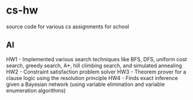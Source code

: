cs-hw
=====

source code for various cs assignments for school

AI
---
HW1 - Implemented various search techniques like BFS, DFS, uniform cost search, greedy search, A*, hill climbing search, and simulated annealing
HW2 - Constraint satisfaction problem solver
HW3 - Theorem prover for a clause logic using the resolution principle
HW4 - Finds exact inference given a Bayesian network (using variable elimination and variable enumeration algorithms)
